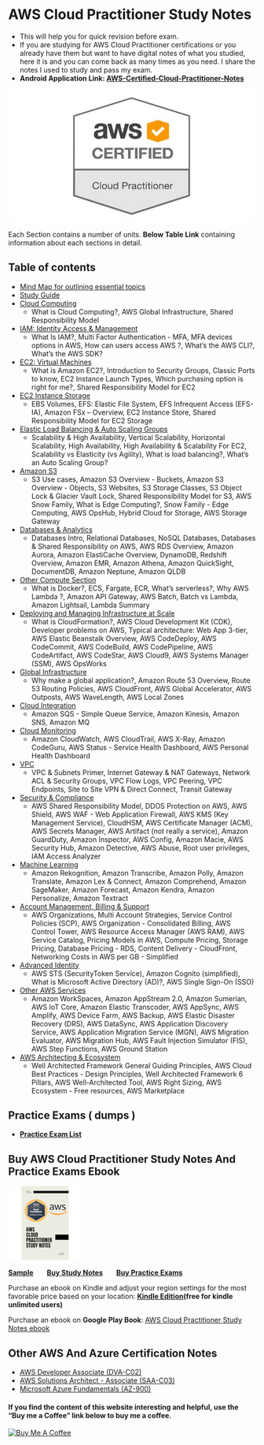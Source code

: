 # AWS Cloud Practitioner Study Notes

- This will help you for quick revision before exam.
- If you are studying for AWS Cloud Practitioner certifications or you already have them but want to have digital notes of what you studied, here it is and you can come back as many times as you need. I share the notes I used to study and pass my exam.
- **Android Application Link: [AWS-Certified-Cloud-Practitioner-Notes](https://play.google.com/store/apps/details?id=com.awsshortnotes)**

![Web App 3-tier](./images/Cloud-Practitioner.png)

Each Section contains a number of units. **Below Table Link** containing information about each sections in detail.

## Table of contents

- [Mind Map for outlining essential topics](https://kananinirav.com/mind-map-aws-ccp.html)
- [Study Guide](./study-guide.md)
- [Cloud Computing](sections/cloud_computing.md)
  - What is Cloud Computing?, AWS Global Infrastructure, Shared Responsibility Model
- [IAM: Identity Access & Management](sections/iam.md)
  - What Is IAM?, Multi Factor Authentication - MFA, MFA devices options in AWS, How can users access AWS ?, What’s the AWS CLI?, What’s the AWS SDK?
- [EC2: Virtual Machines](sections/ec2.md)
  - What is Amazon EC2?, Introduction to Security Groups, Classic Ports to know, EC2 Instance Launch Types, Which purchasing option is right for me?, Shared Responsibility Model for EC2
- [EC2 Instance Storage](sections/ec2_storage.md)
  - EBS Volumes, EFS: Elastic File System, EFS Infrequent Access (EFS-IA), Amazon FSx – Overview, EC2 Instance Store, Shared Responsibility Model for EC2 Storage
- [Elastic Load Balancing & Auto Scaling Groups](sections/elb_asg.md)
  - Scalability & High Availability, Vertical Scalability, Horizontal Scalability, High Availability, High Availability & Scalability For EC2, Scalability vs Elasticity (vs Agility), What is load balancing?, What’s an Auto Scaling Group?
- [Amazon S3](sections/s3.md)
  - S3 Use cases, Amazon S3 Overview - Buckets, Amazon S3 Overview - Objects, S3 Websites, S3 Storage Classes, S3 Object Lock & Glacier Vault Lock, Shared Responsibility Model for S3, AWS Snow Family, What is Edge Computing?, Snow Family - Edge Computing, AWS OpsHub, Hybrid Cloud for Storage, AWS Storage Gateway
- [Databases & Analytics](sections/databases.md)
  - Databases Intro, Relational Databases, NoSQL Databases, Databases & Shared Responsibility on AWS, AWS RDS Overview, Amazon Aurora, Amazon ElastiCache Overview, DynamoDB, Redshift Overview, Amazon EMR, Amazon Athena, Amazon QuickSight, DocumentDB, Amazon Neptune, Amazon QLDB
- [Other Compute Section](sections/other_compute.md)
  - What is Docker?, ECS, Fargate, ECR, What’s serverless?, Why AWS Lambda ?, Amazon API Gateway, AWS Batch, Batch vs Lambda, Amazon Lightsail, Lambda Summary
- [Deploying and Managing Infrastructure at Scale](sections/deploying.md)
  - What is CloudFormation?, AWS Cloud Development Kit (CDK), Developer problems on AWS, Typical architecture: Web App 3-tier, AWS Elastic Beanstalk Overview, AWS CodeDeploy, AWS CodeCommit, AWS CodeBuild, AWS CodePipeline, AWS CodeArtifact, AWS CodeStar, AWS Cloud9, AWS Systems Manager (SSM), AWS OpsWorks
- [Global Infrastructure](sections/global_infrastructure.md)
  - Why make a global application?, Amazon Route 53 Overview, Route 53 Routing Policies, AWS CloudFront, AWS Global Accelerator, AWS Outposts, AWS WaveLength, AWS Local Zones
- [Cloud Integration](sections/cloud_integration.md)
  - Amazon SQS - Simple Queue Service, Amazon Kinesis, Amazon SNS, Amazon MQ
- [Cloud Monitoring](sections/cloud_monitoring.md)
  - Amazon CloudWatch, AWS CloudTrail, AWS X-Ray, Amazon CodeGuru, AWS Status - Service Health Dashboard, AWS Personal Health Dashboard
- [VPC](sections/vpc.md)
  - VPC & Subnets Primer, Internet Gateway & NAT Gateways, Network ACL & Security Groups, VPC Flow Logs, VPC Peering, VPC Endpoints, Site to Site VPN & Direct Connect, Transit Gateway
- [Security & Compliance](sections/security_compliance.md)
  - AWS Shared Responsibility Model, DDOS Protection on AWS, AWS Shield, AWS WAF - Web Application Firewall, AWS KMS (Key Management Service), CloudHSM, AWS Certificate Manager (ACM), AWS Secrets Manager, AWS Artifact (not really a service), Amazon GuardDuty, Amazon Inspector, AWS Config, Amazon Macie, AWS Security Hub, Amazon Detective, AWS Abuse, Root user privileges, IAM Access Analyzer
- [Machine Learning](sections/machine_learning.md)
  - Amazon Rekognition, Amazon Transcribe, Amazon Polly, Amazon Translate, Amazon Lex & Connect, Amazon Comprehend, Amazon SageMaker, Amazon Forecast, Amazon Kendra, Amazon Personalize, Amazon Textract
- [Account Management, Billing & Support](sections/account_management_billing_support.md)
  - AWS Organizations, Multi Account Strategies, Service Control Policies (SCP), AWS Organization - Consolidated Billing, AWS Control Tower, AWS Resource Access Manager (AWS RAM), AWS Service Catalog, Pricing Models in AWS, Compute Pricing, Storage Pricing, Database Pricing - RDS, Content Delivery - CloudFront, Networking Costs in AWS per GB - Simplified
- [Advanced Identity](sections/advanced_identity.md)
  - AWS STS (SecurityToken Service), Amazon Cognito (simplified), What is Microsoft Active Directory (AD)?, AWS Single Sign-On (SSO)
- [Other AWS Services](sections/other_aws_services.md)
  - Amazon WorkSpaces, Amazon AppStream 2.0, Amazon Sumerian, AWS IoT Core, Amazon Elastic Transcoder, AWS AppSync, AWS Amplify, AWS Device Farm, AWS Backup, AWS Elastic Disaster Recovery (DRS), AWS DataSync, AWS Application Discovery Service, AWS Application Migration Service (MGN), AWS Migration Evaluator, AWS Migration Hub, AWS Fault Injection Simulator (FIS), AWS Step Functions, AWS Ground Station
- [AWS Architecting & Ecosystem](sections/architecting_and_ecosystem.md)
  - Well Architected Framework General Guiding Principles, AWS Cloud Best Practices - Design Principles, Well Architected Framework 6 Pillars, AWS Well-Architected Tool, AWS Right Sizing, AWS Ecosystem - Free resources, AWS Marketplace

## Practice Exams ( dumps )

- **[Practice Exam List](practice-exam/exams.md)**

## Buy AWS Cloud Practitioner Study Notes And Practice Exams Ebook

![Ebook_Cover](./images/Ebook_Cover.png)

**[Sample](./images/AWS-Cloud-Practitioner-Study-Notes-Sample.pdf)** &nbsp; &nbsp; &nbsp;
**[Buy Study Notes](https://www.buymeacoffee.com/kananinirav/e/151079)** &nbsp; &nbsp; &nbsp;
**[Buy Practice Exams](https://www.buymeacoffee.com/kananinirav/e/174069)**

Purchase an ebook on Kindle and adjust your region settings for the most favorable price based on your location: **[Kindle Edition](https://a.co/d/bvPmN94)(free for kindle unlimited users)**

Purchase an ebook on **Google Play Book**: [AWS Cloud Practitioner Study Notes ebook](https://play.google.com/store/books/details?id=A4rSEAAAQBAJ)

## Other AWS And Azure Certification Notes

- [AWS Developer Associate (DVA-C02)](https://certification.kananinirav.com/aws-developer-associate/)
- [AWS Solutions Architect - Associate (SAA-C03)](https://certification.kananinirav.com/aws-solutions-architect-associate/)
- [Microsoft Azure Fundamentals (AZ-900)](https://certification.kananinirav.com/az-900-microsoft-azure-fundamentals/)

#### If you find the content of this website interesting and helpful, use the “Buy me a Coffee” link below to buy me a coffee.
<a href="https://www.buymeacoffee.com/kananinirav" target="_blank"><img src="https://cdn.buymeacoffee.com/buttons/default-orange.png" alt="Buy Me A Coffee" height="41" width="174"></a>
